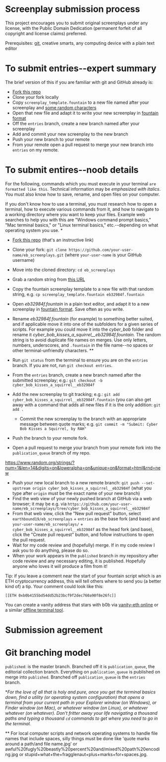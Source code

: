 # Screenplay submission process

This project encourages you to submit original screenplays under any license, with the Public Domain Dedication (permanent forfeit of all copyright and license claims) preferred.

Prerequisites: [git](https://gist.github.com/derhuerst/1b15ff4652a867391f03), creative smarts, any computing device with a plain text editor

# To submit entries--expert summary

The brief version of this if you are familiar with git and GitHub already is:
- [Fork this repo](https://help.github.com/articles/fork-a-repo/)
- Clone your fork locally
- Copy `screenplay_template.fountain` to a new file named after your screenplay and [some random characters](https://www.random.org/strings/?num=1&len=8&digits=on&upperalpha=on&loweralpha=on&unique=on&format=plain&rnd=new)
- Open that new file and adapt it to write your new screenplay in [fountain format](https://fountain.io/syntax)
- Off the `entries` branch, create a new branch named after your screenplay
- Add and commit your new screenplay to the new branch
- Push your new branch to your remote
- From your remote open a pull request to merge your new branch into `entries` on my remote.

# To submit entires--noob details

For the following, commands which you must execute in your terminal `are formatted like this`. Technical information may be _emphasized with italics_. You must also know how to save, rename, and open files on your computer.

If you don't know how to use a terminal, you must research how to open a terminal, how to execute various commands from it, and how to navigate to a working directory where you want to keep your files. Example web searches to help you with this are "Windows command prompt basics," "Mac terminal basics," or "Linux terminal basics," etc.--depending on what operating system you use. *

- [Fork this repo](https://help.github.com/articles/fork-a-repo/) (that's an instructive link)
- Clone your fork: `git clone https://github.com/your-user-name/eb_screenplays.git` (where `your-user-name` is your GitHub username)
- Move into the cloned directory: `cd eb_screenplays`
- Grab a random string from [this URL](https://www.random.org/strings/?num=1&len=8&digits=on&upperalpha=on&loweralpha=on&unique=on&format=plain&rnd=new)
- Copy the fountain screenplay template to a new file with that random string, e.g. `cp screenplay_template.fountain eb32984f.fountain`
- Open _eb32984f.fountain_ in a plain text editor, and adapt it to a new screenplay in [fountain format](https://fountain.io/syntax). Save often as you write.
- Rename _eb32984f.fountain_ (for example) to something better suited, and if applicable move it into one of the subfolders for a given series of scripts. For example you could move it into the _cyber_bob_ folder and rename it _cyber_bob_kisses_a_squirrel__eb32984f.fountain._ The random string is to avoid duplicate file names on merges. Use only letters, numbers, underscores, and `.fountain` in the file name--no spaces or other terminal-unfriendly characters. **
- Run `git status` from the terminal to ensure you are on the `entries` branch. If you are not, run `git checkout entries`.
- From the `entries` branch, create a new branch named after the submitted screenplay; e.g.: `git checkout -b cyber_bob_kisses_a_squirrel__eb32984f`
- Add the new screenplay to git tracking; e.g.: `git add cyber_bob_kisses_a_squirrel__eb32984f.fountain` (you can also get away with a command that adds all new files if it is the only addition: `git add .`
	- Commit the new screenplay to the branch with an appropriate message between quote marks; e.g. `git commit -m "Submit: Cyber Bob Kisses a Squirrel, by RAH"`

- Push the branch to your remote fork.
- Open a pull request to merge your branch from your remote fork into the `publication_queue` branch of my repo. 

https://www.random.org/strings/?num=1&len=14&digits=on&loweralpha=on&unique=on&format=html&rnd=new





- Push your new local branch to a new remote branch: `git push --set-upstream origin cyber_bob_kisses_a_squirrel__eb32984f` (what you type after `origin` must be the exact name of your new branch)
- Find the web view of your newly pushed branch at GitHub via a web browser; it may be e.g. via `https://github.com/your-user-name/eb_screenplays/tree/cyber_bob_kisses_a_squirrel__eb32984f`
- From that web view, click the "New pull request" button, select `earthbound19/eb_screenplays` + `entries` as the base fork (and base) and `your-user-name/eb_screenplays/` + `cyber_bob_kisses_a_squirrel__eb32984f` as the head fork (and base), click the "Create pull request" button, and follow instructions to open the pull request.
- Wait for my code review and (hopefully) merge. If in my code review I ask you to do anything, please do so.
- When your work appears in the `published` branch in my repository after code review and any necessary editing, it is published. Hopefully anyone who loves it will produce a film from it!

Tip: if you leave a comment near the start of your fountain script which is an ETH cryptocurrency address, this will tell others where to send you (a better kind of) a tip. Your comment could look like this:

`[[ETH 0xb0b4155bd54dd52b23bcf9f2dec760a90f8e26fc]]`

You can create a vanity address that stars with b0b via [vanity-eth online](https://vanity-eth.tk/) or a similar [offline terminal tool](https://github.com/MyEtherWallet/VanityEth).

# Submission agreement

# Git branching model
`published`: is the master branch. Branched off it is `publication_queue`, the editorial collection branch. Everything on `publication_queue` is published on merge into `published`. Branched off `publication_queue` is the `entries` branch.

*_For the love of all that is holy and pure, once you get the terminal basics down, find a utility (or operating system configuration) that opens a terminal from your current path in your Explorer window (on Windows), or Finder window (on Mac), or whatever window (on Linux), or whatever whatever (on whatever). Don't fritter away your life navigating a thousand paths and typing a thousand `cd` commands to get where you need to go in the terminal._

** For local computer scripts and network operating systems to handle file names that include spaces, silly things must be done like 'quote marks around a path/and file name.jpg' or awful%20fugly%20beastly%20percent%20and/mixed%20path%20encoding.jpg or stupid+what+the+fragglenaut+plus+marks+for+spaces.jpg.